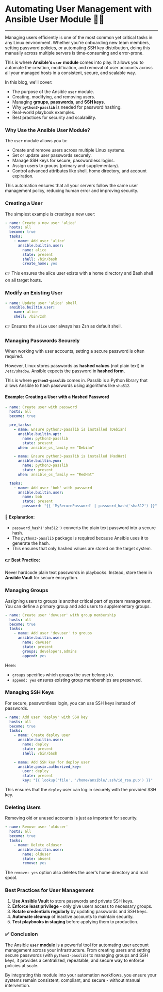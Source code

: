 # Automating User Management with Ansible User Module 👤🚀
---

Managing users efficiently is one of the most common yet critical tasks in any Linux environment. Whether you're onboarding new team members, setting password policies, or automating SSH key distribution, doing this manually across multiple servers is time-consuming and error-prone.

This is where **Ansible's `user` module** comes into play. It allows you to automate the creation, modification, and removal of user accounts across all your managed hosts in a consistent, secure, and scalable way.

In this blog, we'll cover:

-   The purpose of the Ansible `user` module.
-   Creating, modifying, and removing users.
-   Managing **groups**, **passwords**, and **SSH keys**.
-   Why **`python3-passlib`** is needed for password hashing.
-   Real-world playbook examples.
-   Best practices for security and scalability.


### Why Use the Ansible User Module?

The `user` module allows you to:

-   Create and remove users across multiple Linux systems.
-   Set or update user passwords securely.
-   Manage SSH keys for secure, passwordless logins.
-   Assign users to groups (primary and supplementary).
-   Control advanced attributes like shell, home directory, and account expiration.

This automation ensures that all your servers follow the same user management policy, reducing human error and improving security.

### Creating a User

The simplest example is creating a new user:

```yaml
- name: Create a new user 'alice'
  hosts: all
  become: true
  tasks:
    - name: Add user 'alice'
      ansible.builtin.user:
        name: alice
        state: present
        shell: /bin/bash
        create_home: yes
```

👉 This ensures the alice user exists with a home directory and Bash shell on all target hosts.

### Modify an Existing User

```yaml
- name: Update user 'alice' shell
  ansible.builtin.user:
    name: alice
    shell: /bin/zsh
```

👉 Ensures the `alice` user always has Zsh as default shell.

### Managing Passwords Securely

When working with user accounts, setting a secure password is often required.

However, Linux stores passwords as **hashed values** (not plain text) in `/etc/shadow`. Ansible expects the password in **hashed form**.

This is where **`python3-passlib`** comes in. Passlib is a Python library that allows Ansible to hash passwords using algorithms like `sha512`.


#### Example: Creating a User with a Hashed Password

```yaml
- name: Create user with password
  hosts: all
  become: true

  pre_tasks:
    - name: Ensure python3-passlib is installed (Debian)
      ansible.builtin.apt:
        name: python3-passlib
        state: present
      when: ansible_os_family == "Debian"

    - name: Ensure python3-passlib is installed (RedHat)
      ansible.builtin.yum:
        name: python3-passlib
        state: present
      when: ansible_os_family == "RedHat"

  tasks:
    - name: Add user 'bob' with password
      ansible.builtin.user:
        name: bob
        state: present
        password: "{{ 'MySecurePassword' | password_hash('sha512') }}"
```

#### 🔑 **Explanation:**

-   `password_hash('sha512')` converts the plain text password into a secure hash.
-   The `python3-passlib` package is required because Ansible uses it to generate the hash.
-   This ensures that only hashed values are stored on the target system.

#### 👉 **Best Practice**: 

Never hardcode plain text passwords in playbooks. Instead, store them in **Ansible Vault** for secure encryption.

### Managing Groups

Assigning users to groups is another critical part of system management. You can define a primary group and add users to supplementary groups.

```yaml
- name: Create user 'devuser' with group membership
  hosts: all
  become: true
  tasks:
    - name: Add user 'devuser' to groups
      ansible.builtin.user:
        name: devuser
        state: present
        groups: developers,admins
        append: yes
```

Here:

-   `groups` specifies which groups the user belongs to.
-   `append: yes` ensures existing group memberships are preserved.


### Managing SSH Keys

For secure, passwordless login, you can use SSH keys instead of passwords.

```yaml
- name: Add user 'deploy' with SSH key
  hosts: all
  become: true
  tasks:
    - name: Create deploy user
      ansible.builtin.user:
        name: deploy
        state: present
        shell: /bin/bash

    - name: Add SSH key for deploy user
      ansible.posix.authorized_key:
        user: deploy
        state: present
        key: "{{ lookup('file', '/home/ansible/.ssh/id_rsa.pub') }}"
```

This ensures that the `deploy` user can log in securely with the provided SSH key.

### Deleting Users

Removing old or unused accounts is just as important for security.

```yaml
- name: Remove user 'olduser'
  hosts: all
  become: true
  tasks:
    - name: Delete olduser
      ansible.builtin.user:
        name: olduser
        state: absent
        remove: yes
```

The `remove: yes` option also deletes the user's home directory and mail spool.

### Best Practices for User Management

1.  **Use Ansible Vault** to store passwords and private SSH keys.
2.  **Enforce least privilege** - only give users access to necessary groups.
3.  **Rotate credentials regularly** by updating passwords and SSH keys.
4.  **Automate cleanup** of inactive accounts to maintain security.
5.  **Test playbooks in staging** before applying them to production.

### ✅ Conclusion

The Ansible **`user` module** is a powerful tool for automating user account management across your infrastructure. From creating users and setting secure passwords (with `python3-passlib`) to managing groups and SSH keys, it provides a centralized, repeatable, and secure way to enforce policies at scale.

By integrating this module into your automation workflows, you ensure your systems remain consistent, compliant, and secure - without manual intervention.
